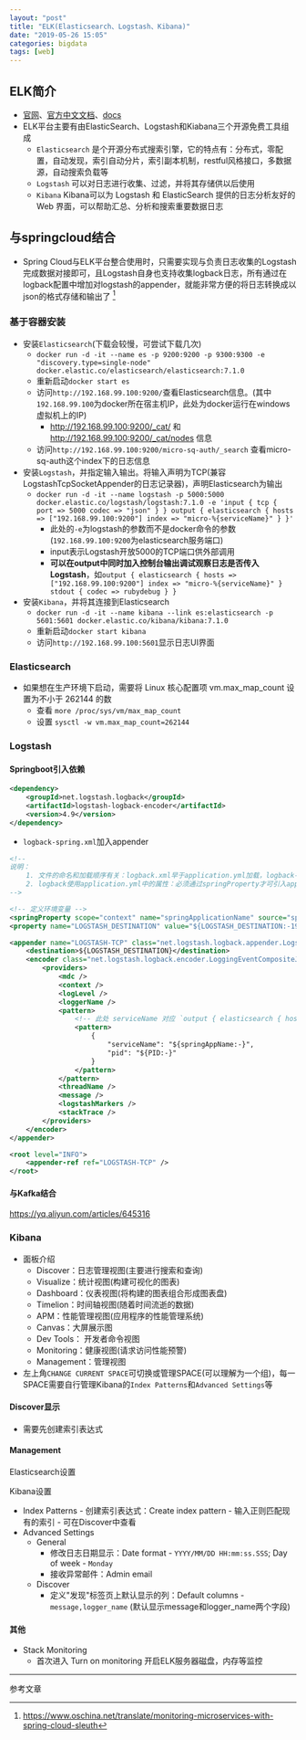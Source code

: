 ```yaml
---
layout: "post"
title: "ELK(Elasticsearch、Logstash、Kibana)"
date: "2019-05-26 15:05"
categories: bigdata
tags: [web]
---
```


## ELK简介

- [官网](https://www.elastic.co)、[官方中文文档](https://www.elastic.co/guide/cn/index.html)、[docs](https://www.elastic.co/guide/index.html)
- ELK平台主要有由ElasticSearch、Logstash和Kiabana三个开源免费工具组成
    - `Elasticsearch` 是个开源分布式搜索引擎，它的特点有：分布式，零配置，自动发现，索引自动分片，索引副本机制，restful风格接口，多数据源，自动搜索负载等
    - `Logstash` 可以对日志进行收集、过滤，并将其存储供以后使用
    - `Kibana` Kibana可以为 Logstash 和 ElasticSearch 提供的日志分析友好的 Web 界面，可以帮助汇总、分析和搜索重要数据日志

## 与springcloud结合

- Spring Cloud与ELK平台整合使用时，只需要实现与负责日志收集的Logstash完成数据对接即可，且Logstash自身也支持收集logback日志，所有通过在logback配置中增加对logstash的appender，就能非常方便的将日志转换成以json的格式存储和输出了 [^1]

### 基于容器安装

- 安装`Elasticsearch`(下载会较慢，可尝试下载几次)
    - `docker run -d -it --name es -p 9200:9200 -p 9300:9300 -e "discovery.type=single-node" docker.elastic.co/elasticsearch/elasticsearch:7.1.0`
    - 重新启动`docker start es`
    - 访问`http://192.168.99.100:9200/`查看Elasticsearch信息。(其中`192.168.99.100`为docker所在宿主机IP，此处为docker运行在windows虚拟机上的IP)
        - http://192.168.99.100:9200/_cat/ 和 http://192.168.99.100:9200/_cat/nodes 信息
    - 访问`http://192.168.99.100:9200/micro-sq-auth/_search` 查看micro-sq-auth这个index下的日志信息
- 安装`Logstash`，并指定输入输出。将输入声明为TCP(兼容LogstashTcpSocketAppender的日志记录器)，声明Elasticsearch为输出
    - `docker run -d -it --name logstash -p 5000:5000 docker.elastic.co/logstash/logstash:7.1.0 -e 'input { tcp { port => 5000 codec => "json" } } output { elasticsearch { hosts => ["192.168.99.100:9200"] index => "micro-%{serviceName}" } }'`
        - 此处的`-e`为logstash的参数而不是docker命令的参数(`192.168.99.100:9200`为elasticsearch服务端口)
        - input表示Logstash开放5000的TCP端口供外部调用
        - **可以在output中同时加入控制台输出调试观察日志是否传入Logstash**，如`output { elasticsearch { hosts => ["192.168.99.100:9200"] index => "micro-%{serviceName}" } stdout { codec => rubydebug } }`
- 安装`Kibana`，并将其连接到Elasticsearch
    - `docker run -d -it --name kibana --link es:elasticsearch -p 5601:5601 docker.elastic.co/kibana/kibana:7.1.0`
    - 重新启动`docker start kibana`
    - 访问`http://192.168.99.100:5601`显示日志UI界面

### Elasticsearch

- 如果想在生产环境下启动，需要将 Linux 核心配置项 vm.max_map_count 设置为不小于 262144 的数
    - 查看 `more /proc/sys/vm/max_map_count`
    - 设置 `sysctl -w vm.max_map_count=262144`

### Logstash

#### Springboot引入依赖

```xml
<dependency>
    <groupId>net.logstash.logback</groupId>
    <artifactId>logstash-logback-encoder</artifactId>
    <version>4.9</version>
</dependency>
```
- `logback-spring.xml`加入appender

```xml
<!--
说明：
    1. 文件的命名和加载顺序有关：logback.xml早于application.yml加载，logback-spring.xml晚于application.yml加载；如果logback配置需要使用application.yml中的属性，需要命名为logback-spring.xml
    2. logback使用application.yml中的属性：必须通过springProperty才可引入application.yml中的值，可以设置默认值
-->

<!-- 定义环境变量 -->
<springProperty scope="context" name="springApplicationName" source="spring.application.name"/>
<property name="LOGSTASH_DESTINATION" value="${LOGSTASH_DESTINATION:-192.168.99.100:5000}"/>

<appender name="LOGSTASH-TCP" class="net.logstash.logback.appender.LogstashTcpSocketAppender">
    <destination>${LOGSTASH_DESTINATION}</destination>
    <encoder class="net.logstash.logback.encoder.LoggingEventCompositeJsonEncoder">
        <providers>
            <mdc />
            <context />
            <logLevel />
            <loggerName />
            <pattern>
                <!-- 此处 serviceName 对应 `output { elasticsearch { hosts => ["192.168.99.100:9200"] index => "micro-%{serviceName}" }` 中的 serviceName -->
                <pattern>
                    {
                        "serviceName": "${springAppName:-}",
                        "pid": "${PID:-}"
                    }
                </pattern>
            </pattern>
            <threadName />
            <message />
            <logstashMarkers />
            <stackTrace />
        </providers>
    </encoder>
</appender>

<root level="INFO">
    <appender-ref ref="LOGSTASH-TCP" />
</root>
```

#### 与Kafka结合

https://yq.aliyun.com/articles/645316

### Kibana

- 面板介绍
    - Discover：日志管理视图(主要进行搜索和查询)
    - Visualize：统计视图(构建可视化的图表)
    - Dashboard：仪表视图(将构建的图表组合形成图表盘)
    - Timelion：时间轴视图(随着时间流逝的数据)
    - APM：性能管理视图(应用程序的性能管理系统)
    - Canvas：大屏展示图
    - Dev Tools： 开发者命令视图
    - Monitoring：健康视图(请求访问性能预警)
    - Management：管理视图
- 左上角`CHANGE CURRENT SPACE`可切换或管理SPACE(可以理解为一个组)，每一SPACE需要自行管理Kibana的`Index Patterns`和`Advanced Settings`等

#### Discover显示

- 需要先创建索引表达式

#### Management

Elasticsearch设置

Kibana设置

- Index Patterns
        - 创建索引表达式：Create index pattern - 输入正则匹配现有的索引 - 可在Discover中查看
- Advanced Settings
    - General 
        - 修改日志日期显示：Date format - `YYYY/MM/DD HH:mm:ss.SSS`; Day of week - `Monday`
        - 接收异常邮件：Admin email
    - Discover
        - 定义"发现"标签页上默认显示的列：Default columns - `message,logger_name` (默认显示message和logger_name两个字段)


#### 其他

- Stack Monitoring
    - 首次进入 Turn on monitoring 开启ELK服务器磁盘，内存等监控





---

参考文章

[^1]: https://www.oschina.net/translate/monitoring-microservices-with-spring-cloud-sleuth

